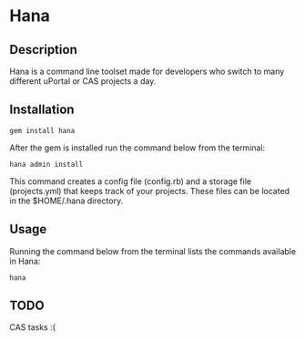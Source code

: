 # Hana

## Description
Hana is a command line toolset made for developers who switch to many different uPortal or CAS projects a day.

## Installation
    gem install hana

After the gem is installed run the command below from the terminal:

    hana admin install

This command creates a config file (config.rb) and a storage file (projects.yml) that keeps track of your projects.  These files can be located in the $HOME/.hana directory.

## Usage
Running the command below from the terminal lists the commands available in Hana:

    hana

## TODO
CAS tasks :(